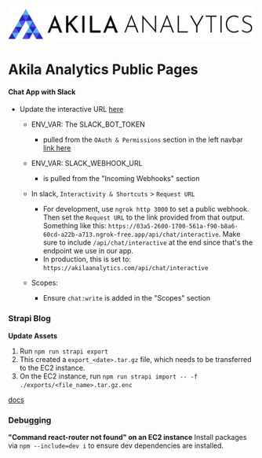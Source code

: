<img src="./app/view/assets/logos/horizontal-black-font.png" alt="Akila Analytics">

# Akila Analytics Public Pages

#### Chat App with Slack

- Update the interactive URL [here](https://api.slack.com/apps/A0953AG508Y/interactive-messages?)

  - ENV_VAR: The SLACK_BOT_TOKEN
    - pulled from the `OAuth & Permissions` section in the
      left navbar [link here](https://api.slack.com/apps/A094JG5FA4C/oauth?)
  - ENV_VAR: SLACK_WEBHOOK_URL
    - is pulled from the "Incoming Webhooks" section
  - In slack, `Interactivity & Shortcuts` > `Request URL`

    - For development, use `ngrok http 3000` to set a public webhook. Then set
      the `Request URL` to the link provided from that output. Something like
      this: `https://03a5-2600-1700-561a-f90-b8a6-60cd-a22b-a713.ngrok-free.app/api/chat/interactive`.
      Make sure to include `/api/chat/interactive` at the end since that's the
      endpoint we use in our app.
    - In production, this is set to: `https://akilaanalytics.com/api/chat/interactive`

  - Scopes:
    - Ensure `chat:write` is added in the "Scopes" section

### Strapi Blog

**Update Assets**

1. Run `npm run strapi export`
2. This created a `export_<date>.tar.gz` file, which needs to be transferred to
   the EC2 instance.
3. On the EC2 instance, run `npm run strapi import -- -f ./exports/<file_name>.tar.gz.enc`

[docs](https://strapi.io/blog/importing-exporting-and-transferring-data-with-the-strapi-cli)

### Debugging

**"Command react-router not found" on an EC2 instance**
Install packages via `npm --include=dev i` to ensure dev dependencies are
installed.
